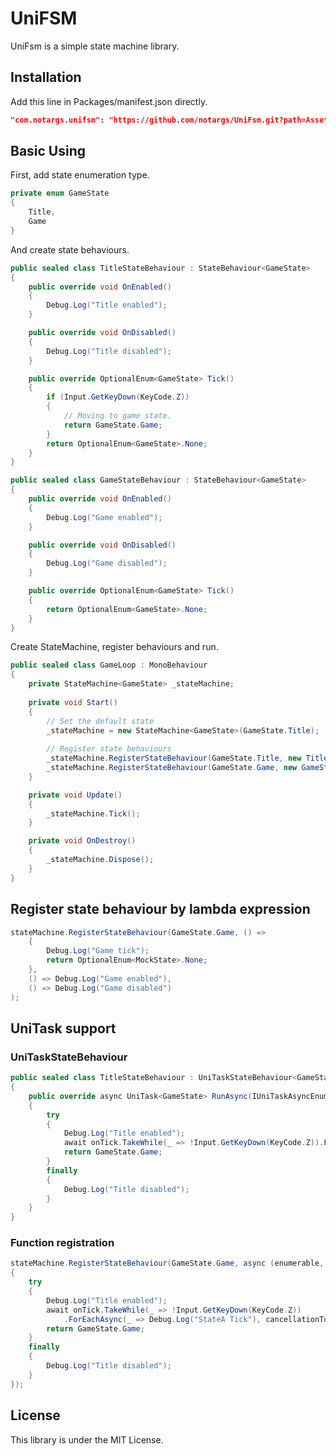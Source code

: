 # UniFSM
UniFsm is a simple state machine library.


## Installation
Add this line in Packages/manifest.json directly.
```json
"com.notargs.unifsm": "https://github.com/notargs/UniFsm.git?path=Assets/Plugins/UniFsm",
```
   
## Basic Using
First, add state enumeration type.
```c#
private enum GameState
{
    Title,
    Game
}
```

And create state behaviours.

```c#
public sealed class TitleStateBehaviour : StateBehaviour<GameState>
{
    public override void OnEnabled()
    {
        Debug.Log("Title enabled");
    }

    public override void OnDisabled()
    {
        Debug.Log("Title disabled");
    }

    public override OptionalEnum<GameState> Tick()
    {
        if (Input.GetKeyDown(KeyCode.Z))
        {
            // Moving to game state.
            return GameState.Game;
        }
        return OptionalEnum<GameState>.None;
    }
}

public sealed class GameStateBehaviour : StateBehaviour<GameState>
{
    public override void OnEnabled()
    {
        Debug.Log("Game enabled");
    }

    public override void OnDisabled()
    {
        Debug.Log("Game disabled");
    }

    public override OptionalEnum<GameState> Tick()
    {
        return OptionalEnum<GameState>.None;
    }
}
```

Create StateMachine, register behaviours and run.

```c#
public sealed class GameLoop : MonoBehaviour
{
    private StateMachine<GameState> _stateMachine;
    
    private void Start()
    {
        // Set the default state
        _stateMachine = new StateMachine<GameState>(GameState.Title);
        
        // Register state behaviours
        _stateMachine.RegisterStateBehaviour(GameState.Title, new TitleStateBehaviour());
        _stateMachine.RegisterStateBehaviour(GameState.Game, new GameStateBehaviour());
    }

    private void Update()
    {
        _stateMachine.Tick();
    }

    private void OnDestroy()
    {
        _stateMachine.Dispose();
    }
}
```

## Register state behaviour by lambda expression
```c#
stateMachine.RegisterStateBehaviour(GameState.Game, () =>
    {
        Debug.Log("Game tick");
        return OptionalEnum<MockState>.None;
    },
    () => Debug.Log("Game enabled"),
    () => Debug.Log("Game disabled")
);
```

## UniTask support
### UniTaskStateBehaviour
```c#
public sealed class TitleStateBehaviour : UniTaskStateBehaviour<GameState>
{
    public override async UniTask<GameState> RunAsync(IUniTaskAsyncEnumerable<AsyncUnit> onTick, CancellationToken cancellationToken)
    {
        try
        {
            Debug.Log("Title enabled");
            await onTick.TakeWhile(_ => !Input.GetKeyDown(KeyCode.Z)).ForEachAsync(_ => Debug.Log("StateA Tick"), cancellationToken);
            return GameState.Game;
        }
        finally
        {
            Debug.Log("Title disabled");
        }
    }
}
```
### Function registration
```c#
stateMachine.RegisterStateBehaviour(GameState.Game, async (enumerable, token) =>
{
    try
    {
        Debug.Log("Title enabled");
        await onTick.TakeWhile(_ => !Input.GetKeyDown(KeyCode.Z))
            .ForEachAsync(_ => Debug.Log("StateA Tick"), cancellationToken);
        return GameState.Game;
    }
    finally
    {
        Debug.Log("Title disabled");
    }
});
```

## License
This library is under the MIT License.
